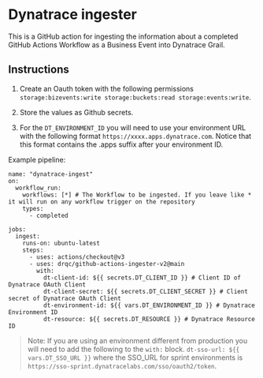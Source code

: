 # Dynatrace ingester 

This is a GitHub action for ingesting the information about a completed GitHub Actions Workflow as a Business Event into Dynatrace Grail.

## Instructions 

1. Create an Oauth token with the following permissions `storage:bizevents:write storage:buckets:read storage:events:write`.

2. Store the values as Github secrets. 

3. For the `DT_ENVIRONMENT_ID` you will need to use your environment URL with the following format `https://xxxx.apps.dynatrace.com`. Notice that this format contains the .apps suffix after your environment ID.


Example pipeline:

```(yaml)
name: "dynatrace-ingest"
on:
  workflow_run:
    workflows: [*] # The Workflow to be ingested. If you leave like * it will run on any workflow trigger on the repository
    types:
      - completed

jobs:
  ingest:
    runs-on: ubuntu-latest
    steps:
      - uses: actions/checkout@v3
      - uses: drqc/github-actions-ingester-v2@main
        with:
          dt-client-id: ${{ secrets.DT_CLIENT_ID }} # Client ID of Dynatrace OAuth Client
          dt-client-secret: ${{ secrets.DT_CLIENT_SECRET }} # Client secret of Dynatrace OAuth Client
          dt-environment-id: ${{ vars.DT_ENVIRONMENT_ID }} # Dynatrace Environment ID
          dt-resource: ${{ secrets.DT_RESOURCE }} # Dynatrace Resource ID
```


 > Note: If you are using an environment different from production you will need to add the following to the `with:` block. 
 > `dt-sso-url: ${{ vars.DT_SSO_URL }}` where the SSO_URL for sprint environments is `https://sso-sprint.dynatracelabs.com/sso/oauth2/token`.
